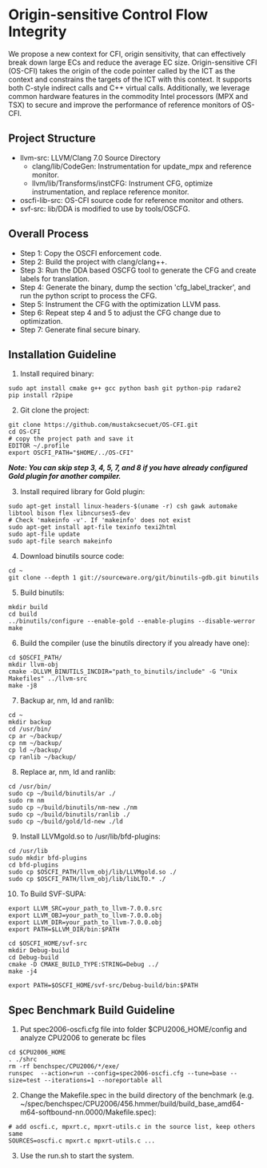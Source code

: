 # Origin-sensitive Control Flow Integrity
We propose a new context for CFI, origin sensitivity, that can effectively break down large ECs and reduce the average EC size. Origin-sensitive CFI (OS-CFI) takes the origin of the code pointer called by the ICT as the context and constrains the targets of the ICT with this context. It supports both C-style indirect calls and C++ virtual calls. Additionally, we leverage common hardware features in the commodity Intel processors (MPX and TSX) to secure and improve the performance of reference monitors of OS-CFI. 

## Project Structure
* llvm-src: LLVM/Clang 7.0 Source Directory
    * clang/lib/CodeGen: Instrumentation for update_mpx and reference monitor.
    * llvm/lib/Transforms/instCFG: Instrument CFG, optimize instrumentation, and replace reference monitor.
* oscfi-lib-src: OS-CFI source code for reference monitor and others.
* svf-src: lib/DDA is modified to use by tools/OSCFG.

## Overall Process
* Step 1: Copy the OSCFI enforcement code.
* Step 2: Build the project with clang/clang++.
* Step 3: Run the DDA based OSCFG tool to generate the CFG and create labels for translation.
* Step 4: Generate the binary, dump the section 'cfg_label_tracker', and run the python script to process the CFG.
* Step 5: Instrument the CFG with the optimization LLVM pass.
* Step 6: Repeat step 4 and 5 to adjust the CFG change due to optimization.
* Step 7: Generate final secure binary.


## Installation Guideline
1. Install required binary:
```text
sudo apt install cmake g++ gcc python bash git python-pip radare2
pip install r2pipe
```
2. Git clone the project:
```text
git clone https://github.com/mustakcsecuet/OS-CFI.git
cd OS-CFI
# copy the project path and save it
EDITOR ~/.profile
export OSCFI_PATH="$HOME/../OS-CFI"
```
***Note: You can skip step 3, 4, 5, 7, and 8 if you have already configured Gold plugin for another compiler.***

3. Install required library for Gold plugin:
```text
sudo apt-get install linux-headers-$(uname -r) csh gawk automake libtool bison flex libncurses5-dev
# Check 'makeinfo -v'. If 'makeinfo' does not exist
sudo apt-get install apt-file texinfo texi2html
sudo apt-file update
sudo apt-file search makeinfo
```

4. Download binutils source code:
```text
cd ~
git clone --depth 1 git://sourceware.org/git/binutils-gdb.git binutils
```

5. Build binutils:
```text
mkdir build
cd build
../binutils/configure --enable-gold --enable-plugins --disable-werror
make
```

6. Build the compiler (use the binutils directory if you already have one):
```text
cd $OSCFI_PATH/
mkdir llvm-obj
cmake -DLLVM_BINUTILS_INCDIR="path_to_binutils/include" -G "Unix Makefiles" ../llvm-src
make -j8
```

7. Backup ar, nm, ld and ranlib:
```text
cd ~
mkdir backup
cd /usr/bin/
cp ar ~/backup/
cp nm ~/backup/
cp ld ~/backup/
cp ranlib ~/backup/
```

8. Replace ar, nm, ld and ranlib:
```text
cd /usr/bin/
sudo cp ~/build/binutils/ar ./
sudo rm nm
sudo cp ~/build/binutils/nm-new ./nm
sudo cp ~/build/binutils/ranlib ./
sudo cp ~/build/gold/ld-new ./ld
```

9. Install LLVMgold.so to /usr/lib/bfd-plugins:
```text
cd /usr/lib
sudo mkdir bfd-plugins
cd bfd-plugins
sudo cp $OSCFI_PATH/llvm_obj/lib/LLVMgold.so ./
sudo cp $OSCFI_PATH/llvm_obj/lib/libLTO.* ./
```

10. To Build SVF-SUPA:
```text
export LLVM_SRC=your_path_to_llvm-7.0.0.src
export LLVM_OBJ=your_path_to_llvm-7.0.0.obj
export LLVM_DIR=your_path_to_llvm-7.0.0.obj
export PATH=$LLVM_DIR/bin:$PATH

cd $OSCFI_HOME/svf-src
mkdir Debug-build
cd Debug-build
cmake -D CMAKE_BUILD_TYPE:STRING=Debug ../
make -j4

export PATH=$OSCFI_HOME/svf-src/Debug-build/bin:$PATH
```

## Spec Benchmark Build Guideline
1. Put spec2006-oscfi.cfg file into folder $CPU2006_HOME/config and analyze CPU2006 to generate bc files
```text
cd $CPU2006_HOME
. ./shrc
rm -rf benchspec/CPU2006/*/exe/
runspec  --action=run --config=spec2006-oscfi.cfg --tune=base --size=test --iterations=1 --noreportable all
```
2. Change the Makefile.spec in the build directory of the benchmark (e.g. ~/spec/benchspec/CPU2006/456.hmmer/build/build_base_amd64-m64-softbound-nn.0000/Makefile.spec):
```text
# add oscfi.c, mpxrt.c, mpxrt-utils.c in the source list, keep others same
SOURCES=oscfi.c mpxrt.c mpxrt-utils.c ...
```
3. Use the run.sh to start the system.